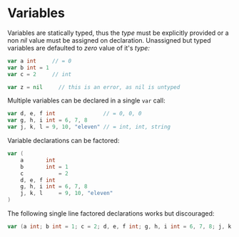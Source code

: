 # Variables

Variables are statically typed, thus the _type_ must be explicitly provided or a non _nil_ value must be assigned on declaration. Unassigned but typed variables are defaulted to _zero_ value of it's _type:_

```go
var a int     // = 0
var b int = 1
var c = 2     // int

var z = nil     // this is an error, as nil is untyped
```

Multiple variables can be declared in a single `var` call:

```go
var d, e, f int               // = 0, 0, 0
var g, h, i int = 6, 7, 8
var j, k, l = 9, 10, "eleven" // = int, int, string
```

Variable declarations can be factored:

```go
var (
    a       int
    b       int = 1
    c           = 2
    d, e, f int
    g, h, i int = 6, 7, 8
    j, k, l     = 9, 10, "eleven"
)
```

The following single line factored declarations works but discouraged:

```go
var (a int; b int = 1; c = 2; d, e, f int; g, h, i int = 6, 7, 8; j, k, l = 9, 10, "eleven")
```



